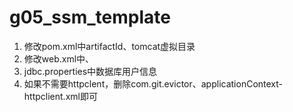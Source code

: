 # g05_ssm_template
1. 修改pom.xml中artifactId、tomcat虚拟目录
2. 修改web.xml中<display-name>、<servlet-name>
3. jdbc.properties中数据库用户信息
4. 如果不需要httpclent，删除com.git.evictor、applicationContext-httpclient.xml即可
